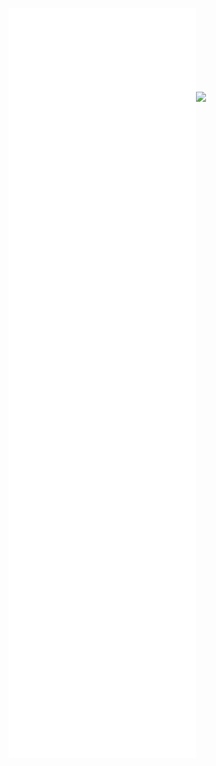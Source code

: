 ![](Notatki/Semestr%203/Języki%20programowania/Labolatoria/Labolatoria%207/Projekt/Common/pom.xml)![](Notatki/Semestr%203/Języki%20programowania/Labolatoria/Labolatoria%207/Projekt/Common/src/main/resources/META-INF/MANIFEST.MF)
![](Notatki/Semestr%203/Języki%20programowania/Labolatoria/Labolatoria%207/Projekt/Common/src/main/java/module-info.java)
![](Notatki/Semestr%203/Języki%20programowania/Labolatoria/Labolatoria%207/Projekt/Common/src/main/java/pl/edu/pwr/student/Common/Classes/Handler.java)
![](Notatki/Semestr%203/Języki%20programowania/Labolatoria/Labolatoria%207/Projekt/Common/src/main/java/pl/edu/pwr/student/Common/Classes/Request.java)
![](Notatki/Semestr%203/Języki%20programowania/Labolatoria/Labolatoria%207/Projekt/Common/src/main/java/pl/edu/pwr/student/Common/Classes/SDCKCommon.java)
![](Notatki/Semestr%203/Języki%20programowania/Labolatoria/Labolatoria%207/Projekt/Common/src/main/java/pl/edu/pwr/student/Common/Data/Order.java)
![](Notatki/Semestr%203/Języki%20programowania/Labolatoria/Labolatoria%207/Projekt/Common/src/main/java/pl/edu/pwr/student/Common/Data/Person.java)
![](Notatki/Semestr%203/Języki%20programowania/Labolatoria/Labolatoria%207/Projekt/Common/src/main/java/pl/edu/pwr/student/Common/Enums/Role.java)